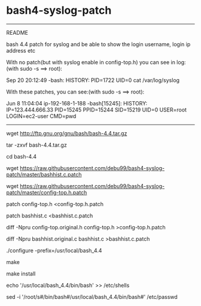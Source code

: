 # bash4-syslog-patch
-----------------------------------------------------
README

bash 4.4 patch for syslog and be able to show the login username, login ip address etc


With no patch(but with syslog enable in config-top.h) you can see in log: (with sudo -s ==> root):

Sep 20 20:12:49 -bash: HISTORY: PID=1722 UID=0 cat /var/log/syslog


With these patches, you can see:(with sudo -s ==> root):

Jun  8 11:04:04 ip-192-168-1-188 -bash[15245]: HISTORY: IP=123.444.666.33 PID=15245 PPID=15244 SID=15219 UID=0 USER=root LOGIN=ec2-user CMD=pwd


-------------------------------------------------------
wget http://ftp.gnu.org/gnu/bash/bash-4.4.tar.gz

tar -zxvf bash-4.4.tar.gz

cd bash-4.4

wget https://raw.githubusercontent.com/debu99/bash4-syslog-patch/master/bashhist.c.patch

wget https://raw.githubusercontent.com/debu99/bash4-syslog-patch/master/config-top.h.patch

patch config-top.h <config-top.h.patch

patch bashhist.c <bashhist.c.patch

diff -Npru config-top.original.h config-top.h >config-top.h.patch

diff -Npru bashhist.original.c bashhist.c >bashhist.c.patch



./configure -prefix=/usr/local/bash_4.4

make

make install



echo '/usr/local/bash_4.4/bin/bash' >> /etc/shells

sed -i '/root/s#/bin/bash#/usr/local/bash_4.4/bin/bash#' /etc/passwd
